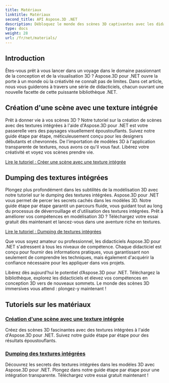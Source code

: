 ```yaml
---
title: Matériaux
linktitle: Matériaux
second_title: API Aspose.3D .NET
description: Débloquez le monde des scènes 3D captivantes avec les didacticiels Aspose.3D pour .NET. Apprenez à créer des scènes époustouflantes et à explorer les textures intégrées sans effort.
type: docs
weight: 28
url: /fr/net/materials/
---
```

## Introduction

Êtes-vous prêt à vous lancer dans un voyage dans le domaine passionnant de la conception et de la visualisation 3D ? Aspose.3D pour .NET ouvre la porte à un monde où la créativité ne connaît pas de limites. Dans cet article, nous vous guiderons à travers une série de didacticiels, chacun ouvrant une nouvelle facette de cette puissante bibliothèque .NET.

## Création d'une scène avec une texture intégrée

Prêt à donner vie à vos scènes 3D ? Notre tutoriel sur la création de scènes avec des textures intégrées à l'aide d'Aspose.3D pour .NET est votre passerelle vers des paysages visuellement époustouflants. Suivez notre guide étape par étape, méticuleusement conçu pour les designers débutants et chevronnés. De l'importation de modèles 3D à l'application transparente de textures, nous avons ce qu'il vous faut. Libérez votre créativité et voyez vos scènes prendre vie.

[Lire le tutoriel : Créer une scène avec une texture intégrée](./create-scene-embedded-texture/)

## Dumping des textures intégrées

Plongez plus profondément dans les subtilités de la modélisation 3D avec notre tutoriel sur le dumping des textures intégrées. Aspose.3D pour .NET vous permet de percer les secrets cachés dans les modèles 3D. Notre guide étape par étape garantit un parcours fluide, vous guidant tout au long du processus de déverrouillage et d'utilisation des textures intégrées. Prêt à améliorer vos compétences en modélisation 3D ? Téléchargez votre essai gratuit dès maintenant et lancez-vous dans une aventure riche en textures.

[Lire le tutoriel : Dumping de textures intégrées](./dump-embedded-textures/)

Que vous soyez amateur ou professionnel, les didacticiels Aspose.3D pour .NET s'adressent à tous les niveaux de compétence. Chaque didacticiel est conçu pour fournir des informations pratiques, vous garantissant non seulement de comprendre les techniques, mais également d'acquérir la confiance nécessaire pour les appliquer dans vos projets.

Libérez dès aujourd’hui le potentiel d’Aspose.3D pour .NET. Téléchargez la bibliothèque, explorez les didacticiels et élevez vos compétences en conception 3D vers de nouveaux sommets. Le monde des scènes 3D immersives vous attend : plongez-y maintenant !
## Tutoriels sur les matériaux
### [Création d'une scène avec une texture intégrée](./create-scene-embedded-texture/)
Créez des scènes 3D fascinantes avec des textures intégrées à l'aide d'Aspose.3D pour .NET. Suivez notre guide étape par étape pour des résultats époustouflants.
### [Dumping des textures intégrées](./dump-embedded-textures/)
Découvrez les secrets des textures intégrées dans les modèles 3D avec Aspose.3D pour .NET. Plongez dans notre guide étape par étape pour une intégration transparente. Téléchargez votre essai gratuit maintenant !